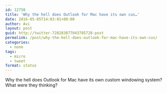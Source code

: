 ```yaml
---
id: 12758
title: 'Why the hell does Outlook for Mac have its own cus…'
date: 2016-05-05T14:03:01+00:00
author: Avi
layout: post
guid: http://twitter-728283877043785728-post
permalink: /post/why-the-hell-does-outlook-for-mac-have-its-own-cus/
categories:
  - none
tags:
  - micro
  - tweet
format: status
---
```

Why the hell does Outlook for Mac have its own custom windowing system? What were they thinking?